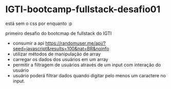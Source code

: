 # IGTI-bootcamp-fullstack-desafio01

está sem o css por enquanto :p 

primeiro desafio do bootcmap de fullstack do IGTI

- consumir a api https://randomuser.me/api/?seed=javascript&results=100&nat=BR&noinfo
- utilizar métodos de manipulação de array
- carregar os dados dos usuários em um array
- permitir a filtragem de usuários através de um input com interação do usuário
- usuário poderá filtrar dados quando digitar pelo menos um caractere no input.

